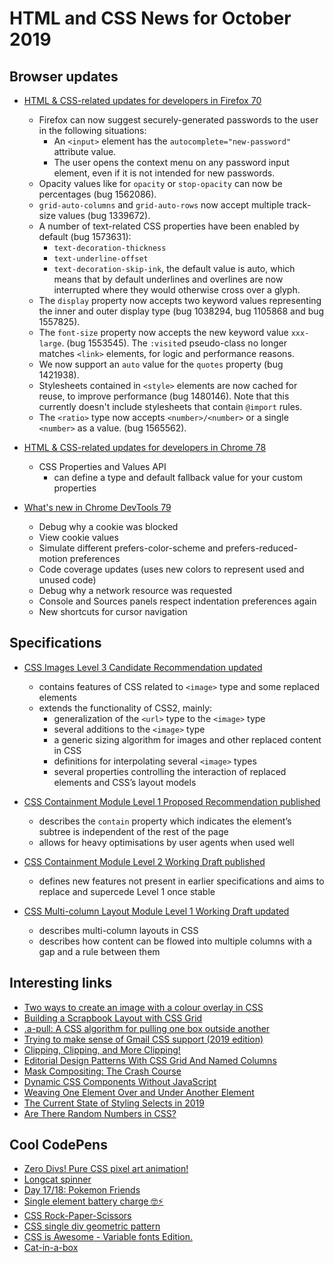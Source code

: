 # HTML and CSS News for October 2019

## Browser updates

- [HTML & CSS-related updates for developers in Firefox 70](https://developer.mozilla.org/en-US/docs/Mozilla/Firefox/Releases/70)
    + Firefox can now suggest securely-generated passwords to the user in the following situations:
        - An `<input>` element has the `autocomplete="new-password"` attribute value.
        - The user opens the context menu on any password input element, even if it is not intended for new passwords.
    + Opacity values like for `opacity` or `stop-opacity` can now be percentages (bug 1562086).
    + `grid-auto-columns` and `grid-auto-rows` now accept multiple track-size values (bug 1339672).
    + A number of text-related CSS properties have been enabled by default (bug 1573631):
        - `text-decoration-thickness`
        - `text-underline-offset`
        - `text-decoration-skip-ink`, the default value is auto, which means that by default underlines and overlines are now interrupted where they would otherwise cross over a glyph.
    + The `display` property now accepts two keyword values representing the inner and outer display type (bug 1038294, bug 1105868 and bug 1557825).
    + The `font-size` property now accepts the new keyword value `xxx-large`. (bug 1553545).
    The `:visite`d pseudo-class no longer matches `<link>` elements, for logic and performance reasons.
    + We now support an `auto` value for the `quotes` property (bug 1421938).
    + Stylesheets contained in `<style>` elements are now cached for reuse, to improve performance (bug 1480146). Note that this currently doesn't include stylesheets that contain `@import` rules.
    + The `<ratio>` type now accepts `<number>/<number>` or a single `<number>` as a value. (bug 1565562).

- [HTML & CSS-related updates for developers in Chrome 78](https://developers.google.com/web/updates/2019/10/nic78)
    + CSS Properties and Values API
        + can define a type and default fallback value for your custom properties

- [What's new in Chrome DevTools 79](https://developers.google.com/web/updates/2019/10/devtools)
    + Debug why a cookie was blocked
    + View cookie values
    + Simulate different prefers-color-scheme and prefers-reduced-motion preferences
    + Code coverage updates (uses new colors to represent used and unused code)
    + Debug why a network resource was requested
    + Console and Sources panels respect indentation preferences again
    + New shortcuts for cursor navigation

## Specifications

- [CSS Images Level 3 Candidate Recommendation updated](https://www.w3.org/TR/css-images-3/)
    + contains features of CSS related to `<image>` type and some replaced elements
    + extends the functionality of CSS2, mainly:
      + generalization of the `<url>` type to the `<image>` type
      + several additions to the `<image>` type
      + a generic sizing algorithm for images and other replaced content in CSS
      + definitions for interpolating several `<image>` types
      + several properties controlling the interaction of replaced elements and CSS’s layout models

- [CSS Containment Module Level 1 Proposed Recommendation published](https://www.w3.org/TR/css-contain-1/)
    + describes the `contain` property which indicates the element’s subtree is independent of the rest of the page
    + allows for heavy optimisations by user agents when used well

- [CSS Containment Module Level 2 Working Draft published](https://www.w3.org/TR/css-contain-2/)
    + defines new features not present in earlier specifications and aims to replace and supercede Level 1 once stable

- [CSS Multi-column Layout Module Level 1 Working Draft updated](https://www.w3.org/TR/css-multicol-1/)
    + describes multi-column layouts in CSS
    + describes how content can be flowed into multiple columns with a gap and a rule between them

## Interesting links

- [Two ways to create an image with a colour overlay in CSS](https://dev.to/ellen_dev/two-ways-to-achieve-an-image-colour-overlay-with-css-eio)
- [Building a Scrapbook Layout with CSS Grid](https://css-irl.info/building-a-scrapbook-layout-with-css-grid/)
- [.a-pull: A CSS algorithm for pulling one box outside another](https://notlaura.com/css-algorithm-pull/)
- [Trying to make sense of Gmail CSS support (2019 edition)](https://emails.hteumeuleu.com/trying-to-make-sense-of-gmail-css-support-2019-edition-b7cc132ee226)
- [Clipping, Clipping, and More Clipping!](https://css-tricks.com/clipping-clipping-and-more-clipping/)
- [Editorial Design Patterns With CSS Grid And Named Columns](https://www.smashingmagazine.com/2019/10/editorial-design-patterns-css-grid-subgrid-naming/)
- [Mask Compositing: The Crash Course](https://css-tricks.com/mask-compositing-the-crash-course/)
- [Dynamic CSS Components Without JavaScript](https://every-layout.dev/blog/css-components/)
- [Weaving One Element Over and Under Another Element](https://css-tricks.com/weaving-one-element-over-and-under-another-element/)
- [The Current State of Styling Selects in 2019](https://css-tricks.com/the-current-state-of-styling-selects-in-2019/)
- [Are There Random Numbers in CSS?](https://css-tricks.com/are-there-random-numbers-in-css/)

## Cool CodePens

- [Zero Divs! Pure CSS pixel art animation!](https://codepen.io/ivorjetski/full/xxKBWBN)
- [Longcat spinner](https://codepen.io/jkantner/pen/jOONyoO)
- [Day 17/18: Pokemon Friends](https://codepen.io/acupoftee/pen/YzzzYxj)
- [Single element battery charge 🤓⚡️](https://codepen.io/jh3y/pen/MWgNdjB)
- [CSS Rock-Paper-Scissors](https://codepen.io/alvaromontoro/pen/BaaBYyz)
- [CSS single div geometric pattern](https://codepen.io/lynnandtonic/pen/yLLeymm)
- [CSS is Awesome - Variable fonts Edition.](https://codepen.io/mandymichael/full/vYYLByj)
- [Cat-in-a-box](https://codepen.io/tiffachoo/pen/BEmLJw)